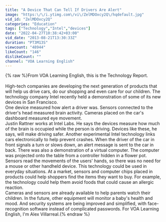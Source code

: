 ```yaml
---
title: "A Device That Can Tell If Drivers Are Alert"
image: "https:\/\/i.ytimg.com\/vi\/ZelMDOxcy2Q\/hqdefault.jpg"
vid_id: "ZelMDOxcy2Q"
categories: "Education"
tags: ["Technology","Intel","devices"]
date: "2022-04-27T10:38:42+03:00"
vid_date: "2013-08-21T13:30:33Z"
duration: "PT3M13S"
viewcount: "48944"
likeCount: "146"
dislikeCount: ""
channel: "VOA Learning English"
---
```

{% raw %}From VOA Learning English, this is the Technology Report.<br /><br />High-tech companies are developing the next generation of products that will help us drive cars, do our shopping and even care for our children. The technology company Intel recently held a demonstration of some of its new devices in San Francisco. <br />One device measured how alert a driver was. Sensors connected to the driver's head measured brain activity. Cameras placed on the car's dashboard measured eye movement.<br />          Justin Rattner works at Intel Labs. He says the devices measure how much of the brain is occupied while the person is driving. Devices like these, he says, will make driving safer. Another experimental Intel technology links cars electronically to help prevent crashes. When the driver of the car in front signals a turn or slows down, an alert message is sent to the car in back. There was also a demonstration of a virtual computer. The computer was projected onto the table from a controller hidden in a flower pot. Sensors read the movements of the users' hands, so there was no need for a mouse or other handheld device. This technology could be used in everyday situations. At a market, sensors and computer chips placed in products could help shoppers find the items they want to buy. For example, the technology could help them avoid foods that could cause an allergic reaction.<br />          Cameras and sensors are already available to help parents watch their children. In the future, other equipment will monitor a baby's health and mood. And security systems are being improved and simplified, with face-recognition software instead of complicated passwords. For VOA Learning English, I'm Alex Villarreal.{% endraw %}
